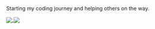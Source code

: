 
Starting my coding journey and helping others on the way. 

<a href="https://github.com/peippo1/github-readme-stats">
  <img align="center" src="https://github-readme-stats.vercel.app/api/top-langs/?username=peippo1&layout=compact" />
</a>
<a href="https://github.com/peippo1/count">
  <img align="center" src="https://github-readme-stats.vercel.app/api?username=peippo1&show_icons=true&theme=dracula" />
</a>

<!-- [![Top Langs](https://github-readme-stats.vercel.app/api/top-langs/?username=peippo1&layout=compact)](https://github.com/peippo1/github-readme-stats)        ![GitHub stats](https://github-readme-stats.vercel.app/api?username=peippo1&count_private=true) -->


